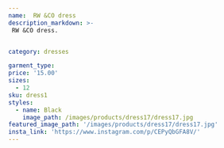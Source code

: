 ```yaml
---
name:  RW &CO dress
description_markdown: >-
 RW &CO dress.


category: dresses

garment_type:
price: '15.00'
sizes:
  - 12
sku: dress1
styles:
  - name: Black
    image_path: /images/products/dress17/dress17.jpg
featured_image_path: '/images/products/dress17/dress17.jpg'
insta_link: 'https://www.instagram.com/p/CEPyQbGFA8V/'
---
```

